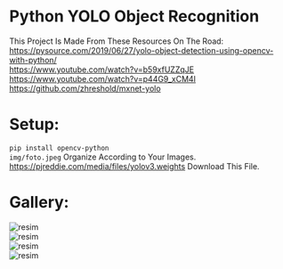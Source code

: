 # Python YOLO Object Recognition
This Project Is Made From These Resources On The Road:<br>
https://pysource.com/2019/06/27/yolo-object-detection-using-opencv-with-python/<br>
https://www.youtube.com/watch?v=b59xfUZZqJE<br>
https://www.youtube.com/watch?v=p44G9_xCM4I<br>
https://github.com/zhreshold/mxnet-yolo<br>
# Setup:
```pip install opencv-python```<br>
```img/foto.jpeg``` Organize According to Your Images.<br>
https://pjreddie.com/media/files/yolov3.weights Download This File.<br>
# Gallery:
![resim](img/1.PNG)<br>
![resim](img/2.png)<br>
![resim](img/3.png)<br>
![resim](img/4.png)<br>

